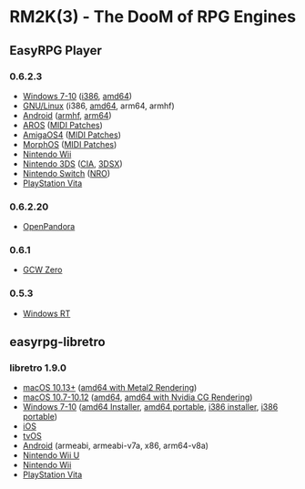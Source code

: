 # RM2K(3) - The DooM of RPG Engines

## EasyRPG Player
### 0.6.2.3
- [Windows 7-10](https://easyrpg.org/player/downloads/#release-windows) ([i386](https://easyrpg.org/downloads/player/0.6.2.3/EasyRPG_Player-0.6.2.3-Windows.zip), [amd64](https://easyrpg.org/downloads/player/0.6.2.3/EasyRPG_Player-0.6.2.3-Windows-x64.zip))
- [GNU/Linux](https://easyrpg.org/player/downloads/#release-linux) (i386, [amd64](https://easyrpg.org/downloads/player/0.6.2.3/easyrpg-player-0.6.2.3-linux.tar.gz), arm64, armhf)
- [Android](https://easyrpg.org/player/downloads/#release-android) ([armhf](https://easyrpg.org/downloads/player/0.6.2.3/EasyRpgPlayerActivity-0.6.2.3.apk), [arm64](https://easyrpg.org/downloads/player/0.6.2.3/EasyRpgPlayerActivity-0.6.2.3.apk))
- [AROS](http://bszili.morphos.me/ports/easyrpg-aros.lha) ([MIDI Patches](https://www.libsdl.org/projects/SDL_mixer/timidity/timidity.tar.gz))
- [AmigaOS4](http://bszili.morphos.me/ports/easyrpg-os4.lha) ([MIDI Patches](https://www.libsdl.org/projects/SDL_mixer/timidity/timidity.tar.gz))
- [MorphOS](http://bszili.morphos.me/ports/easyrpg-mos.lha) ([MIDI Patches](https://www.libsdl.org/projects/SDL_mixer/timidity/timidity.tar.gz))
- [Nintendo Wii](https://easyrpg.org/downloads/player/0.6.2.3/EasyRPG_Player-0.6.2.3-Wii.zip)
- [Nintendo 3DS](https://easyrpg.org/player/downloads/#release-other) ([CIA](https://easyrpg.org/downloads/player/0.6.2.3/EasyRPG_Player-0.6.2.3-3ds.cia), [3DSX](https://easyrpg.org/downloads/player/0.6.2.3/EasyRPG_Player-0.6.2.3-3ds.zip))
- [Nintendo Switch](https://easyrpg.org/player/downloads/#release-other) ([NRO](https://easyrpg.org/downloads/player/0.6.2.3/EasyRPG_Player-0.6.2.3-Switch.zip))
- [PlayStation Vita](https://easyrpg.org/downloads/player/0.6.2.3/EasyRPG_Player-0.6.2.3-Vita.vpk)
### 0.6.2.20
- [OpenPandora](https://repo.openpandora.org/?page=detail&app=easyrpgplayer_ptitseb)
### 0.6.1
- [GCW Zero](https://easyrpg.org/downloads/player/0.6.1/EasyRPG_Player-0.6.1-GCW-Zero.opk)
### 0.5.3
- [Windows RT](https://easyrpg.org/downloads/player/0.5.3/EasyRPG_Player-0.5.3-Windows-arm.zip)

## easyrpg-libretro
### libretro 1.9.0 
- [macOS 10.13+](https://buildbot.libretro.com/stable/1.9.0/apple/osx/) ([amd64 with Metal2 Rendering](https://buildbot.libretro.com/stable/1.9.0/apple/osx/x86_64/RetroArch_Metal.dmg))
- [macOS 10.7-10.12](https://buildbot.libretro.com/stable/1.9.0/apple/osx/x86_64/) ([amd64](https://buildbot.libretro.com/stable/1.9.0/apple/osx/x86_64/RetroArch.dmg), [amd64 with Nvidia CG Rendering](https://buildbot.libretro.com/stable/1.9.0/apple/osx/x86_64/RetroArch_CG.dmg))
- [Windows 7-10](https://buildbot.libretro.com/stable/1.9.0/windows/x86_64) ([amd64 Installer](https://buildbot.libretro.com/stable/1.9.0/windows/x86_64/RetroArch-x64-setup.exe), [amd64 portable](https://buildbot.libretro.com/stable/1.9.0/windows/x86_64/RetroArch.7z), [i386 installer](https://buildbot.libretro.com/stable/1.9.0/windows/x86/RetroArch-x86-setup.exe), [i386 portable](https://buildbot.libretro.com/stable/1.9.0/windows/x86/RetroArch.7z))
- [iOS](https://buildbot.libretro.com/stable/1.9.0/apple/ios/RetroArch.ipa)
- [tvOS](https://buildbot.libretro.com/stable/1.9.0/apple/tvos/RetroArch-tvOS.ipa)
- [Android](https://buildbot.libretro.com/stable/1.9.0/android/) (armeabi, armeabi-v7a, x86, arm64-v8a)
- [Nintendo Wii U](https://buildbot.libretro.com/stable/1.9.0/nintendo/wiiu/RetroArch_rpx.7z)
- [Nintendo Wii](https://buildbot.libretro.com/stable/1.9.0/nintendo/wii/RetroArch.7z)
- [PlayStation Vita](https://buildbot.libretro.com/stable/1.9.0/playstation/vita/RetroArch.vpk)
